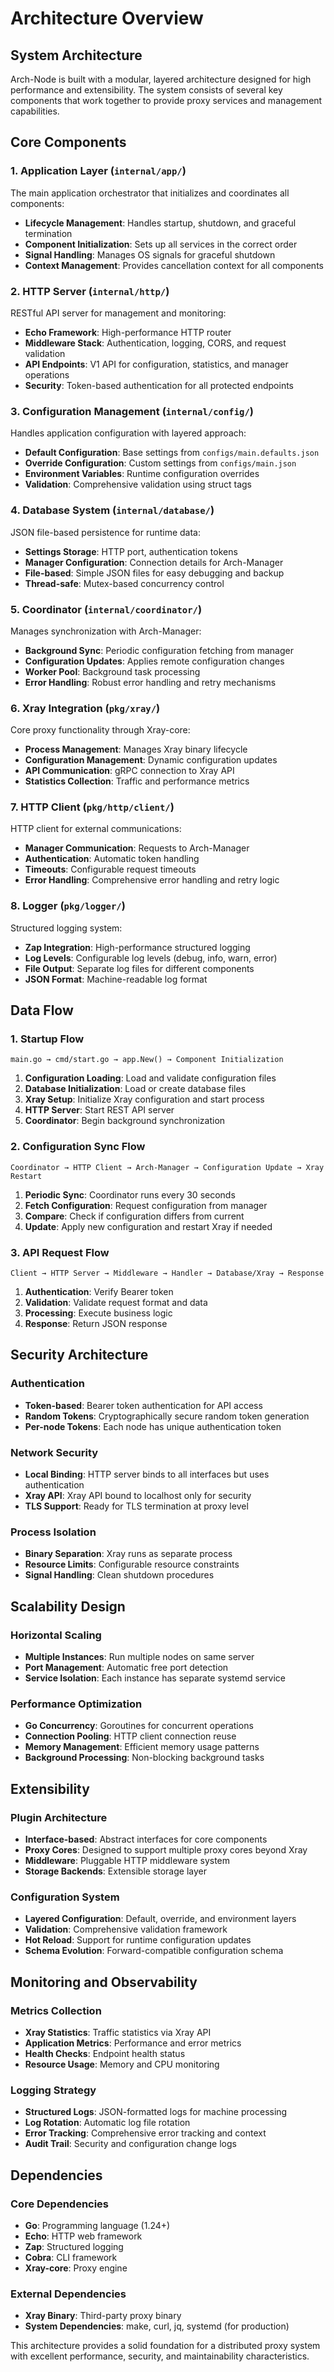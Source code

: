 # Architecture Overview

## System Architecture

Arch-Node is built with a modular, layered architecture designed for high performance and extensibility. The system consists of several key components that work together to provide proxy services and management capabilities.

## Core Components

### 1. Application Layer (`internal/app/`)

The main application orchestrator that initializes and coordinates all components:

- **Lifecycle Management**: Handles startup, shutdown, and graceful termination
- **Component Initialization**: Sets up all services in the correct order
- **Signal Handling**: Manages OS signals for graceful shutdown
- **Context Management**: Provides cancellation context for all components

### 2. HTTP Server (`internal/http/`)

RESTful API server for management and monitoring:

- **Echo Framework**: High-performance HTTP router
- **Middleware Stack**: Authentication, logging, CORS, and request validation
- **API Endpoints**: V1 API for configuration, statistics, and manager operations
- **Security**: Token-based authentication for all protected endpoints

### 3. Configuration Management (`internal/config/`)

Handles application configuration with layered approach:

- **Default Configuration**: Base settings from `configs/main.defaults.json`
- **Override Configuration**: Custom settings from `configs/main.json`
- **Environment Variables**: Runtime configuration overrides
- **Validation**: Comprehensive validation using struct tags

### 4. Database System (`internal/database/`)

JSON file-based persistence for runtime data:

- **Settings Storage**: HTTP port, authentication tokens
- **Manager Configuration**: Connection details for Arch-Manager
- **File-based**: Simple JSON files for easy debugging and backup
- **Thread-safe**: Mutex-based concurrency control

### 5. Coordinator (`internal/coordinator/`)

Manages synchronization with Arch-Manager:

- **Background Sync**: Periodic configuration fetching from manager
- **Configuration Updates**: Applies remote configuration changes
- **Worker Pool**: Background task processing
- **Error Handling**: Robust error handling and retry mechanisms

### 6. Xray Integration (`pkg/xray/`)

Core proxy functionality through Xray-core:

- **Process Management**: Manages Xray binary lifecycle
- **Configuration Management**: Dynamic configuration updates
- **API Communication**: gRPC connection to Xray API
- **Statistics Collection**: Traffic and performance metrics

### 7. HTTP Client (`pkg/http/client/`)

HTTP client for external communications:

- **Manager Communication**: Requests to Arch-Manager
- **Authentication**: Automatic token handling
- **Timeouts**: Configurable request timeouts
- **Error Handling**: Comprehensive error handling and retry logic

### 8. Logger (`pkg/logger/`)

Structured logging system:

- **Zap Integration**: High-performance structured logging
- **Log Levels**: Configurable log levels (debug, info, warn, error)
- **File Output**: Separate log files for different components
- **JSON Format**: Machine-readable log format

## Data Flow

### 1. Startup Flow

```
main.go → cmd/start.go → app.New() → Component Initialization
```

1. **Configuration Loading**: Load and validate configuration files
2. **Database Initialization**: Load or create database files
3. **Xray Setup**: Initialize Xray configuration and start process
4. **HTTP Server**: Start REST API server
5. **Coordinator**: Begin background synchronization

### 2. Configuration Sync Flow

```
Coordinator → HTTP Client → Arch-Manager → Configuration Update → Xray Restart
```

1. **Periodic Sync**: Coordinator runs every 30 seconds
2. **Fetch Configuration**: Request configuration from manager
3. **Compare**: Check if configuration differs from current
4. **Update**: Apply new configuration and restart Xray if needed

### 3. API Request Flow

```
Client → HTTP Server → Middleware → Handler → Database/Xray → Response
```

1. **Authentication**: Verify Bearer token
2. **Validation**: Validate request format and data
3. **Processing**: Execute business logic
4. **Response**: Return JSON response

## Security Architecture

### Authentication

- **Token-based**: Bearer token authentication for API access
- **Random Tokens**: Cryptographically secure random token generation
- **Per-node Tokens**: Each node has unique authentication token

### Network Security

- **Local Binding**: HTTP server binds to all interfaces but uses authentication
- **Xray API**: Xray API bound to localhost only for security
- **TLS Support**: Ready for TLS termination at proxy level

### Process Isolation

- **Binary Separation**: Xray runs as separate process
- **Resource Limits**: Configurable resource constraints
- **Signal Handling**: Clean shutdown procedures

## Scalability Design

### Horizontal Scaling

- **Multiple Instances**: Run multiple nodes on same server
- **Port Management**: Automatic free port detection
- **Service Isolation**: Each instance has separate systemd service

### Performance Optimization

- **Go Concurrency**: Goroutines for concurrent operations
- **Connection Pooling**: HTTP client connection reuse
- **Memory Management**: Efficient memory usage patterns
- **Background Processing**: Non-blocking background tasks

## Extensibility

### Plugin Architecture

- **Interface-based**: Abstract interfaces for core components
- **Proxy Cores**: Designed to support multiple proxy cores beyond Xray
- **Middleware**: Pluggable HTTP middleware system
- **Storage Backends**: Extensible storage layer

### Configuration System

- **Layered Configuration**: Default, override, and environment layers
- **Validation**: Comprehensive validation framework
- **Hot Reload**: Support for runtime configuration updates
- **Schema Evolution**: Forward-compatible configuration schema

## Monitoring and Observability

### Metrics Collection

- **Xray Statistics**: Traffic statistics via Xray API
- **Application Metrics**: Performance and error metrics
- **Health Checks**: Endpoint health status
- **Resource Usage**: Memory and CPU monitoring

### Logging Strategy

- **Structured Logs**: JSON-formatted logs for machine processing
- **Log Rotation**: Automatic log file rotation
- **Error Tracking**: Comprehensive error tracking and context
- **Audit Trail**: Security and configuration change logs

## Dependencies

### Core Dependencies

- **Go**: Programming language (1.24+)
- **Echo**: HTTP web framework
- **Zap**: Structured logging
- **Cobra**: CLI framework
- **Xray-core**: Proxy engine

### External Dependencies

- **Xray Binary**: Third-party proxy binary
- **System Dependencies**: make, curl, jq, systemd (for production)

This architecture provides a solid foundation for a distributed proxy system with excellent performance, security, and maintainability characteristics.
